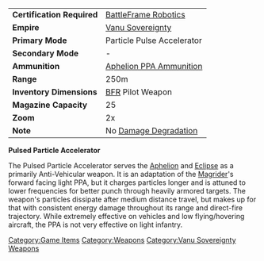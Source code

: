|                            |                                                       |
| -------------------------- | ----------------------------------------------------- |
| **Certification Required** | [BattleFrame Robotics](../vehicles/BattleFrame_Robotics.md)       |
| **Empire**                 | [Vanu Sovereignty](../etc/Vanu_Sovereignty.md)               |
| **Primary Mode**           | Particle Pulse Accelerator                            |
| **Secondary Mode**         | \-                                                    |
| **Ammunition**             | [Aphelion PPA Ammunition](../ammunition/Aphelion_PPA_Ammunition.md) |
| **Range**                  | 250m                                                  |
| **Inventory Dimensions**   | [BFR](../vehicles/BattleFrame_Robotics.md) Pilot Weapon           |
| **Magazine Capacity**      | 25                                                    |
| **Zoom**                   | 2x                                                    |
| **Note**                   | No [Damage Degradation](../terminology/Damage_Degradation.md)        |

**Pulsed Particle Accelerator**

The Pulsed Particle Accelerator serves the
[Aphelion](../vehicles/Aphelion.md) and [Eclipse](../vehicles/Eclipse.md) as a
primarily Anti-Vehicular weapon. It is an adaptation of the
[Magrider](../vehicles/Magrider.md)'s forward facing light PPA, but it
charges particles longer and is attuned to lower frequencies for better
punch through heavily armored targets. The weapon's particles dissipate
after medium distance travel, but makes up for that with consistent
energy damage throughout its range and direct-fire trajectory. While
extremely effective on vehicles and low flying/hovering aircraft, the
PPA is not very effective on light infantry.

[Category:Game Items](Category:Game_Items.md)
[Category:Weapons](Category:Weapons.md) [Category:Vanu
Sovereignty Weapons](Category:Vanu_Sovereignty_Weapons.md)
